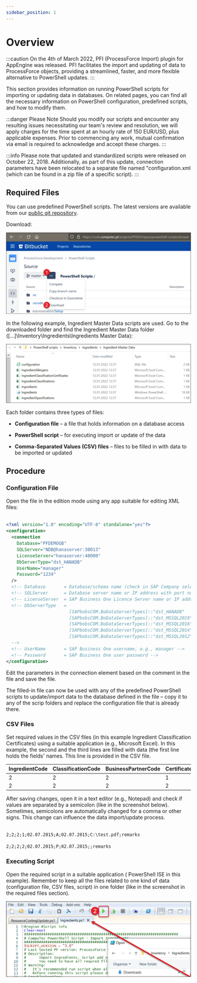 ```yaml
---
sidebar_position: 1
---
```


# Overview

:::caution
    On the 4th of March 2022, PFI (ProcessForce Import) plugin for AppEngine was released. PFI facilitates the import and updating of data to ProcessForce objects, providing a streamlined, faster, and more flexible alternative to PowerShell updates.
:::

This section provides information on running PowerShell scripts for importing or updating data in databases. On related pages, you can find all the necessary information on PowerShell configuration, predefined scripts, and how to modify them.

:::danger Please Note
   Should you modify our scripts and encounter any resulting issues necessitating our team's review and resolution, we will apply charges for the time spent at an hourly rate of 150 EUR/USD, plus applicable expenses. Prior to commencing any work, mutual confirmation via email is required to acknowledge and accept these charges.
:::

:::info
    Please note that updated and standardized scripts were released on October 22, 2018. Additionally, as part of this update, connection parameters have been relocated to a separate file named "configuration.xml (which can be found in a zip file of a specific script).
:::

## Required Files

You can use predefined PowerShell scripts. The latest versions are available from our [public git repository](https://github.com/CompuTec/processforce-powershell).

Download:

![Download](./media/overview/scripts-download.webp)

In the following example, Ingredient Master Data scripts are used. Go to the downloaded folder and find the Ingredient Master Data folder ([...]\Inventory\Ingredients\Ingredients Master Data):

![Ingredients](./media/overview/powershell-scripts-ingredients.webp)

Each folder contains three types of files:

- **Configuration file** – a file that holds information on a database access

- **PowerShell script** – for executing import or update of the data

- **Comma-Separated Values (CSV) files** – files to be filled in with data to be imported or updated

## Procedure

### Configuration File

Open the file in the edition mode using any app suitable for editing XML files:

```xml

<?xml version="1.0" encoding="UTF-8" standalone="yes"?>
<configuration>
  <connection
    Database="PFDEMOGB"
    SQLServer="NDB@hanaserver:30013"
    LicenseServer="hanaserver:40000"
    DbServerType="dst_HANADB"
    UserName="manager"
    Password="1234"
  />
  <!-- Database       = Database/schema name (check in SAP Company select form/window, or in Microsoft SQL Server Management Studio or in SAP HANA Studio) -->
  <!-- SQLServer      = Database server name or IP address with port number; Should be the same as in the System Landscape Directory (check https://<Server>:<Port>/ControlCenter); Sometimes the best is to use an IP address to resolve connection problems -->
  <!-- LicenseServer  = SAP Business One Licence Server name or IP address with a port number (check in SAP Business One client -> Administration -> License -> License Administration -> License Server) -->
  <!-- DbServerType   =
                        [SAPbobsCOM.BoDataServerTypes]::"dst_HANADB"      # For SAP HANA
                        [SAPbobsCOM.BoDataServerTypes]::"dst_MSSQL2019"   # For Microsoft SQL Server 2019
                        [SAPbobsCOM.BoDataServerTypes]::"dst_MSSQL2016"   # For Microsoft SQL Server 2016
                        [SAPbobsCOM.BoDataServerTypes]::"dst_MSSQL2014"   # For Microsoft SQL Server 2014
                        [SAPbobsCOM.BoDataServerTypes]::"dst_MSSQL2012"   # For Microsoft SQL Server 2012
  -->
  <!-- UserName       = SAP Business One username, e.g., manager -->
  <!-- Password       = SAP Business One user password -->
</configuration>

```

Edit the parameters in the connection element based on the comment in the file and save the file.

The filled-in file can now be used with any of the predefined PowerShell scripts to update/import data to the database defined in the file – copy it to any of the scrip folders and replace the configuration file that is already there.

### CSV Files

Set required values in the CSV files (in this example Ingredient Classification Certificates) using a suitable application (e.g., Microsoft Excel). In this example, the second and the third lines are filled with data (the first line holds the fields' names. This line is provided in the CSV file.

| IngredientCode | ClassificationCode | BusinessPartnerCode | CertificateNumber | CertificateDate | Status | StatusDate | Attachment  | Remarks |
| -------------- | ------------------ | ------------------- | ----------------- | --------------- | ------ | ---------- | ----------- | ------- |
| 2              | 2                  | 2                   | 1                 | 02.07.2015      | A      | 02.07.2015 | C:\test.pdf | remarks |
| 2              | 2                  | 2                   | 2                 | 02.07.2015      | P      | 02.07.2015 |             | remarks |

After saving changes, open it in a text editor (e.g., Notepad) and check if values are separated by a semicolon (like in the screenshot below). Sometimes, semicolons are automatically changed for a comma or other signs. This change can influence the data import/update process.

```IngredientCode;ClassificationCode;BusinessPartnerCode;CertificateNumber;CertificateDate;Status;StatusDate;Attachment;Remarks

2;2;2;1;02.07.2015;A;02.07.2015;C:\test.pdf;remarks

2;2;2;2;02.07.2015;P;02.07.2015;;remarks

```

### Executing Script

Open the required script in a suitable application ( PowerShell ISE in this example). Remember to keep all the files related to one kind of data (configuration file, CSV files, script) in one folder (like in the screenshot in the required files section).

![Run script](./media/overview/run-script.webp)
